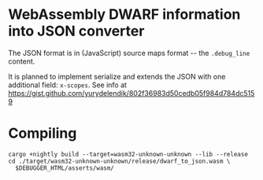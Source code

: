 # WebAssembly DWARF information into JSON converter

The JSON format is in (JavaScript) source maps format -- the `.debug_line` content.

It is planned to implement serialize and extends the JSON with one additional field: `x-scopes`. See info at https://gist.github.com/yurydelendik/802f36983d50cedb05f984d784dc5159

# Compiling

```
cargo +nightly build --target=wasm32-unknown-unknown --lib --release
cd ./target/wasm32-unknown-unknown/release/dwarf_to_json.wasm \
  $DEBUGGER_HTML/asserts/wasm/
```
